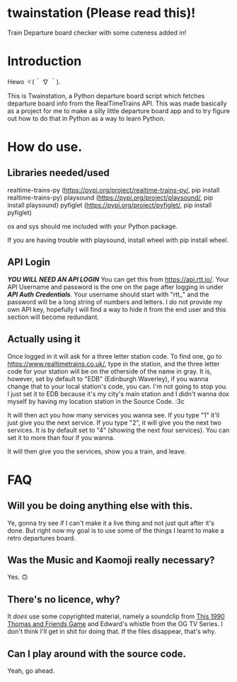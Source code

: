 # twainstation (Please read this)!
Train Departure board checker with some cuteness added in!

# Introduction

Hewo ヾ(＾ ∇ ＾).

This is Twainstation, a Python departure board script which fetches departure board info from the RealTimeTrains API. This was made basically as a project for me to make a silly little departure board app and to try figure out how to do that in Python as a way to learn Python.

# How do use.

## Libraries needed/used

realtime-trains-py (https://pypi.org/project/realtime-trains-py/, pip install realtime-trains-py)
playsound (https://pypi.org/project/playsound/, pip install playsound)
pyfiglet (https://pypi.org/project/pyfiglet/, pip install pyfiglet)

os and sys should me included with your Python package.

If you are having trouble with playsound, install wheel with pip install wheel.

## API Login
***YOU WILL NEED AN API LOGIN***
You can get this from https://api.rtt.io/. Your API Username and password is the one on the page after logging in under ***API Auth Credentials***.
Your username should start with "rtt_" and the password will be a long string of numbers and letters.
I do not provide my own API key, hopefully I will find a way to hide it from the end user and this section will become redundant.

## Actually using it
Once logged in it will ask for a three letter station code. To find one, go to https://www.realtimetrains.co.uk/, type in the station, and the three letter code for your station will be on the otherside of the name in gray.
It is, however, set by default to "EDB" (Edinburgh Waverley), if you wanna change that to your local station's code, you can. I'm not going to stop you. I just set it to EDB because it's my city's main station and I didn't wanna dox myself by having my location station in the Source Code. :3c

It will then act you how many services you wanna see. If you type "1" it'll just give you the next service. If you type "2", it will give you the next two services. It is by default set to "4" (showing the next four services). You can set it to more than four if you wanna.

It will then give you the services, show you a train, and leave.

# FAQ

## Will you be doing anything else with this.
Ye, gonna try see if I can't make it a live thing and not just quit after it's done. But right now my goal is to use some of the things I learnt to make a retro departures board.
## Was the Music and Kaomoji really necessary?
Yes. 🙃
## There's no licence, why?
It *does* use some copyrighted material, namely a soundclip from [This 1990 Thomas and Friends Game](https://youtu.be/cFEgNGEMA4c) and Edward's whistle from the OG TV Series. I don't think I'll get in shit for doing that. If the files disappear, that's why.
## Can I play around with the source code.
Yeah, go ahead.
